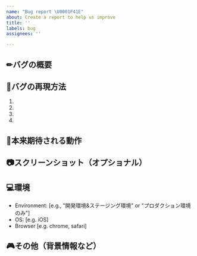 ```yaml
---
name: "Bug report \U0001F41E"
about: Create a report to help us improve
title: ''
labels: bug
assignees: ''

---
```


## ✏バグの概要



## 📖バグの再現方法

1. 
2. 
3. 
4. 


## 💬本来期待される動作



## 📷スクリーンショット（オプショナル）




## 💻環境
- Environment: [e.g., "開発環境&ステージング環境" or "プロダクション環境のみ"]
- OS: [e.g. iOS]
- Browser [e.g. chrome, safari]


## 🎮その他（背景情報など）